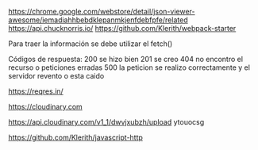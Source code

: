 https://chrome.google.com/webstore/detail/json-viewer-awesome/iemadiahhbebdklepanmkjenfdebfpfe/related
https://api.chucknorris.io/
https://github.com/Klerith/webpack-starter


Para traer la información se debe utilizar el fetch()

Códigos de respuesta: 
200 se hizo bien
201 se creo 
404 no encontro el recurso o peticiones erradas
500 la peticion se realizo correctamente y el servidor revento o esta caido 


https://reqres.in/


https://cloudinary.com

https://api.cloudinary.com/v1_1/dwvjxubzh/upload
ytouocsg


https://github.com/Klerith/javascript-http
